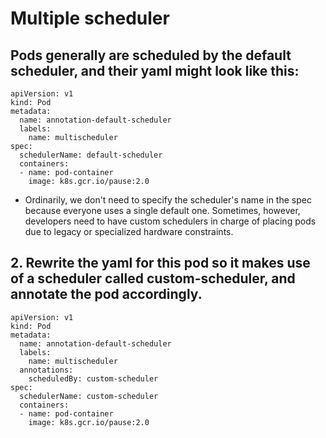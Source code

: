 # Multiple scheduler

## Pods generally are scheduled by the default scheduler, and their yaml might look like this:

```
apiVersion: v1
kind: Pod
metadata:
  name: annotation-default-scheduler
  labels:
    name: multischeduler
spec:
  schedulerName: default-scheduler
  containers:
  - name: pod-container
    image: k8s.gcr.io/pause:2.0

```
* Ordinarily, we don't need to specify the scheduler's name in the spec because everyone uses a single default one. Sometimes, however, developers need to have custom schedulers in charge of placing pods due to legacy or specialized hardware constraints.

## 2. Rewrite the yaml for this pod so it makes use of a scheduler called custom-scheduler, and annotate the pod accordingly.
```
apiVersion: v1
kind: Pod
metadata:
  name: annotation-default-scheduler
  labels:
    name: multischeduler
  annotations:
    scheduledBy: custom-scheduler
spec:
  schedulerName: custom-scheduler
  containers:
  - name: pod-container
    image: k8s.gcr.io/pause:2.0
```
